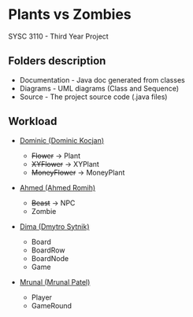 # Plants vs Zombies
SYSC 3110 - Third Year Project

## Folders description
- Documentation - Java doc generated from classes
- Diagrams - UML diagrams (Class and Sequence)
- Source - The project source code (.java files)

## Workload
- [Dominic (Dominic Kocjan)](@DomK123)
    * ~~Flower~~ -> Plant  
    * ~~XYFlower~~ -> XYPlant
    * ~~MoneyFlower~~ -> MoneyPlant

- [Ahmed (Ahmed Romih)](@decarbonite)
    * ~~Beast~~ -> NPC
    * Zombie

- [Dima (Dmytro Sytnik)](@vanarman)
    * Board
    * BoardRow
    * BoardNode
    * Game

- [Mrunal (Mrunal Patel)](@mrunal-patel1997)
    * Player
    * GameRound


